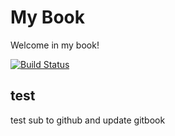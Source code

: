 # My Book

Welcome in my book!

[![Build Status](https://www.gitbook.io/button/status/book/lichunqiang/php-wechat)](https://www.gitbook.io/book/lichunqiang/php-wechat/activity)

## test


test sub to github and update gitbook

